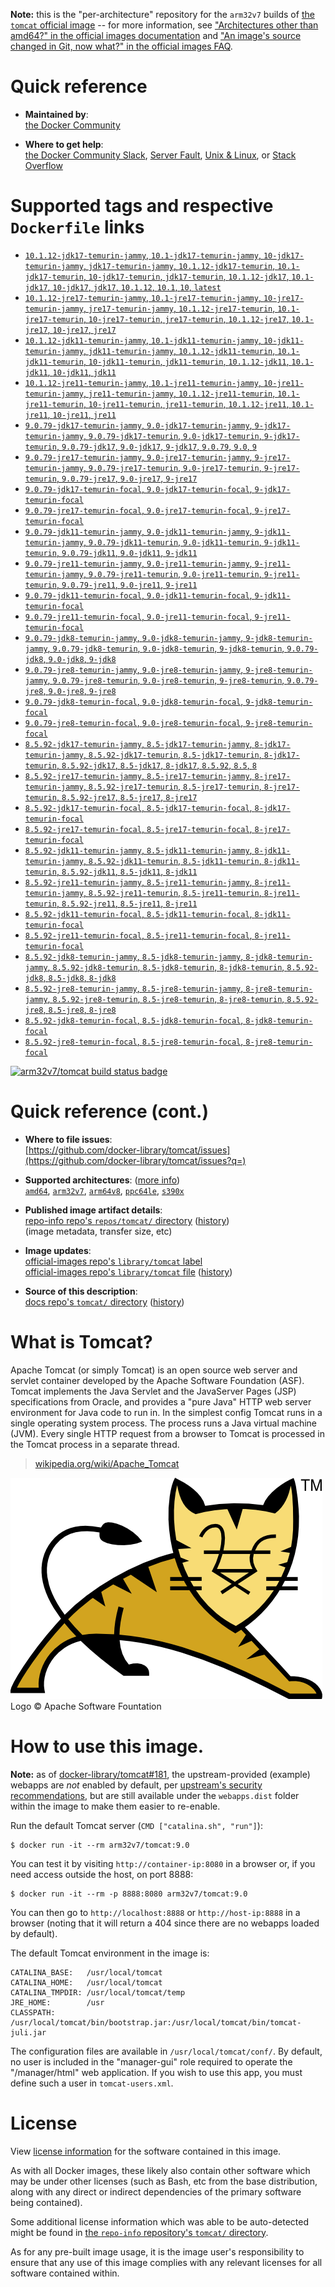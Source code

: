 <!--

********************************************************************************

WARNING:

    DO NOT EDIT "tomcat/README.md"

    IT IS AUTO-GENERATED

    (from the other files in "tomcat/" combined with a set of templates)

********************************************************************************

-->

**Note:** this is the "per-architecture" repository for the `arm32v7` builds of [the `tomcat` official image](https://hub.docker.com/_/tomcat) -- for more information, see ["Architectures other than amd64?" in the official images documentation](https://github.com/docker-library/official-images#architectures-other-than-amd64) and ["An image's source changed in Git, now what?" in the official images FAQ](https://github.com/docker-library/faq#an-images-source-changed-in-git-now-what).

# Quick reference

-	**Maintained by**:  
	[the Docker Community](https://github.com/docker-library/tomcat)

-	**Where to get help**:  
	[the Docker Community Slack](https://dockr.ly/comm-slack), [Server Fault](https://serverfault.com/help/on-topic), [Unix & Linux](https://unix.stackexchange.com/help/on-topic), or [Stack Overflow](https://stackoverflow.com/help/on-topic)

# Supported tags and respective `Dockerfile` links

-	[`10.1.12-jdk17-temurin-jammy`, `10.1-jdk17-temurin-jammy`, `10-jdk17-temurin-jammy`, `jdk17-temurin-jammy`, `10.1.12-jdk17-temurin`, `10.1-jdk17-temurin`, `10-jdk17-temurin`, `jdk17-temurin`, `10.1.12-jdk17`, `10.1-jdk17`, `10-jdk17`, `jdk17`, `10.1.12`, `10.1`, `10`, `latest`](https://github.com/docker-library/tomcat/blob/e940807296a7b94e7b5fc59062d4e138c67ec1c4/10.1/jdk17/temurin-jammy/Dockerfile)
-	[`10.1.12-jre17-temurin-jammy`, `10.1-jre17-temurin-jammy`, `10-jre17-temurin-jammy`, `jre17-temurin-jammy`, `10.1.12-jre17-temurin`, `10.1-jre17-temurin`, `10-jre17-temurin`, `jre17-temurin`, `10.1.12-jre17`, `10.1-jre17`, `10-jre17`, `jre17`](https://github.com/docker-library/tomcat/blob/e940807296a7b94e7b5fc59062d4e138c67ec1c4/10.1/jre17/temurin-jammy/Dockerfile)
-	[`10.1.12-jdk11-temurin-jammy`, `10.1-jdk11-temurin-jammy`, `10-jdk11-temurin-jammy`, `jdk11-temurin-jammy`, `10.1.12-jdk11-temurin`, `10.1-jdk11-temurin`, `10-jdk11-temurin`, `jdk11-temurin`, `10.1.12-jdk11`, `10.1-jdk11`, `10-jdk11`, `jdk11`](https://github.com/docker-library/tomcat/blob/e940807296a7b94e7b5fc59062d4e138c67ec1c4/10.1/jdk11/temurin-jammy/Dockerfile)
-	[`10.1.12-jre11-temurin-jammy`, `10.1-jre11-temurin-jammy`, `10-jre11-temurin-jammy`, `jre11-temurin-jammy`, `10.1.12-jre11-temurin`, `10.1-jre11-temurin`, `10-jre11-temurin`, `jre11-temurin`, `10.1.12-jre11`, `10.1-jre11`, `10-jre11`, `jre11`](https://github.com/docker-library/tomcat/blob/e940807296a7b94e7b5fc59062d4e138c67ec1c4/10.1/jre11/temurin-jammy/Dockerfile)
-	[`9.0.79-jdk17-temurin-jammy`, `9.0-jdk17-temurin-jammy`, `9-jdk17-temurin-jammy`, `9.0.79-jdk17-temurin`, `9.0-jdk17-temurin`, `9-jdk17-temurin`, `9.0.79-jdk17`, `9.0-jdk17`, `9-jdk17`, `9.0.79`, `9.0`, `9`](https://github.com/docker-library/tomcat/blob/87870e3c459c6a29385662a4ad41c179a6f5166b/9.0/jdk17/temurin-jammy/Dockerfile)
-	[`9.0.79-jre17-temurin-jammy`, `9.0-jre17-temurin-jammy`, `9-jre17-temurin-jammy`, `9.0.79-jre17-temurin`, `9.0-jre17-temurin`, `9-jre17-temurin`, `9.0.79-jre17`, `9.0-jre17`, `9-jre17`](https://github.com/docker-library/tomcat/blob/87870e3c459c6a29385662a4ad41c179a6f5166b/9.0/jre17/temurin-jammy/Dockerfile)
-	[`9.0.79-jdk17-temurin-focal`, `9.0-jdk17-temurin-focal`, `9-jdk17-temurin-focal`](https://github.com/docker-library/tomcat/blob/87870e3c459c6a29385662a4ad41c179a6f5166b/9.0/jdk17/temurin-focal/Dockerfile)
-	[`9.0.79-jre17-temurin-focal`, `9.0-jre17-temurin-focal`, `9-jre17-temurin-focal`](https://github.com/docker-library/tomcat/blob/87870e3c459c6a29385662a4ad41c179a6f5166b/9.0/jre17/temurin-focal/Dockerfile)
-	[`9.0.79-jdk11-temurin-jammy`, `9.0-jdk11-temurin-jammy`, `9-jdk11-temurin-jammy`, `9.0.79-jdk11-temurin`, `9.0-jdk11-temurin`, `9-jdk11-temurin`, `9.0.79-jdk11`, `9.0-jdk11`, `9-jdk11`](https://github.com/docker-library/tomcat/blob/87870e3c459c6a29385662a4ad41c179a6f5166b/9.0/jdk11/temurin-jammy/Dockerfile)
-	[`9.0.79-jre11-temurin-jammy`, `9.0-jre11-temurin-jammy`, `9-jre11-temurin-jammy`, `9.0.79-jre11-temurin`, `9.0-jre11-temurin`, `9-jre11-temurin`, `9.0.79-jre11`, `9.0-jre11`, `9-jre11`](https://github.com/docker-library/tomcat/blob/87870e3c459c6a29385662a4ad41c179a6f5166b/9.0/jre11/temurin-jammy/Dockerfile)
-	[`9.0.79-jdk11-temurin-focal`, `9.0-jdk11-temurin-focal`, `9-jdk11-temurin-focal`](https://github.com/docker-library/tomcat/blob/87870e3c459c6a29385662a4ad41c179a6f5166b/9.0/jdk11/temurin-focal/Dockerfile)
-	[`9.0.79-jre11-temurin-focal`, `9.0-jre11-temurin-focal`, `9-jre11-temurin-focal`](https://github.com/docker-library/tomcat/blob/87870e3c459c6a29385662a4ad41c179a6f5166b/9.0/jre11/temurin-focal/Dockerfile)
-	[`9.0.79-jdk8-temurin-jammy`, `9.0-jdk8-temurin-jammy`, `9-jdk8-temurin-jammy`, `9.0.79-jdk8-temurin`, `9.0-jdk8-temurin`, `9-jdk8-temurin`, `9.0.79-jdk8`, `9.0-jdk8`, `9-jdk8`](https://github.com/docker-library/tomcat/blob/87870e3c459c6a29385662a4ad41c179a6f5166b/9.0/jdk8/temurin-jammy/Dockerfile)
-	[`9.0.79-jre8-temurin-jammy`, `9.0-jre8-temurin-jammy`, `9-jre8-temurin-jammy`, `9.0.79-jre8-temurin`, `9.0-jre8-temurin`, `9-jre8-temurin`, `9.0.79-jre8`, `9.0-jre8`, `9-jre8`](https://github.com/docker-library/tomcat/blob/87870e3c459c6a29385662a4ad41c179a6f5166b/9.0/jre8/temurin-jammy/Dockerfile)
-	[`9.0.79-jdk8-temurin-focal`, `9.0-jdk8-temurin-focal`, `9-jdk8-temurin-focal`](https://github.com/docker-library/tomcat/blob/87870e3c459c6a29385662a4ad41c179a6f5166b/9.0/jdk8/temurin-focal/Dockerfile)
-	[`9.0.79-jre8-temurin-focal`, `9.0-jre8-temurin-focal`, `9-jre8-temurin-focal`](https://github.com/docker-library/tomcat/blob/87870e3c459c6a29385662a4ad41c179a6f5166b/9.0/jre8/temurin-focal/Dockerfile)
-	[`8.5.92-jdk17-temurin-jammy`, `8.5-jdk17-temurin-jammy`, `8-jdk17-temurin-jammy`, `8.5.92-jdk17-temurin`, `8.5-jdk17-temurin`, `8-jdk17-temurin`, `8.5.92-jdk17`, `8.5-jdk17`, `8-jdk17`, `8.5.92`, `8.5`, `8`](https://github.com/docker-library/tomcat/blob/679071639f35f732a55a07fe6426fc38c40bb44b/8.5/jdk17/temurin-jammy/Dockerfile)
-	[`8.5.92-jre17-temurin-jammy`, `8.5-jre17-temurin-jammy`, `8-jre17-temurin-jammy`, `8.5.92-jre17-temurin`, `8.5-jre17-temurin`, `8-jre17-temurin`, `8.5.92-jre17`, `8.5-jre17`, `8-jre17`](https://github.com/docker-library/tomcat/blob/679071639f35f732a55a07fe6426fc38c40bb44b/8.5/jre17/temurin-jammy/Dockerfile)
-	[`8.5.92-jdk17-temurin-focal`, `8.5-jdk17-temurin-focal`, `8-jdk17-temurin-focal`](https://github.com/docker-library/tomcat/blob/679071639f35f732a55a07fe6426fc38c40bb44b/8.5/jdk17/temurin-focal/Dockerfile)
-	[`8.5.92-jre17-temurin-focal`, `8.5-jre17-temurin-focal`, `8-jre17-temurin-focal`](https://github.com/docker-library/tomcat/blob/679071639f35f732a55a07fe6426fc38c40bb44b/8.5/jre17/temurin-focal/Dockerfile)
-	[`8.5.92-jdk11-temurin-jammy`, `8.5-jdk11-temurin-jammy`, `8-jdk11-temurin-jammy`, `8.5.92-jdk11-temurin`, `8.5-jdk11-temurin`, `8-jdk11-temurin`, `8.5.92-jdk11`, `8.5-jdk11`, `8-jdk11`](https://github.com/docker-library/tomcat/blob/679071639f35f732a55a07fe6426fc38c40bb44b/8.5/jdk11/temurin-jammy/Dockerfile)
-	[`8.5.92-jre11-temurin-jammy`, `8.5-jre11-temurin-jammy`, `8-jre11-temurin-jammy`, `8.5.92-jre11-temurin`, `8.5-jre11-temurin`, `8-jre11-temurin`, `8.5.92-jre11`, `8.5-jre11`, `8-jre11`](https://github.com/docker-library/tomcat/blob/679071639f35f732a55a07fe6426fc38c40bb44b/8.5/jre11/temurin-jammy/Dockerfile)
-	[`8.5.92-jdk11-temurin-focal`, `8.5-jdk11-temurin-focal`, `8-jdk11-temurin-focal`](https://github.com/docker-library/tomcat/blob/679071639f35f732a55a07fe6426fc38c40bb44b/8.5/jdk11/temurin-focal/Dockerfile)
-	[`8.5.92-jre11-temurin-focal`, `8.5-jre11-temurin-focal`, `8-jre11-temurin-focal`](https://github.com/docker-library/tomcat/blob/679071639f35f732a55a07fe6426fc38c40bb44b/8.5/jre11/temurin-focal/Dockerfile)
-	[`8.5.92-jdk8-temurin-jammy`, `8.5-jdk8-temurin-jammy`, `8-jdk8-temurin-jammy`, `8.5.92-jdk8-temurin`, `8.5-jdk8-temurin`, `8-jdk8-temurin`, `8.5.92-jdk8`, `8.5-jdk8`, `8-jdk8`](https://github.com/docker-library/tomcat/blob/679071639f35f732a55a07fe6426fc38c40bb44b/8.5/jdk8/temurin-jammy/Dockerfile)
-	[`8.5.92-jre8-temurin-jammy`, `8.5-jre8-temurin-jammy`, `8-jre8-temurin-jammy`, `8.5.92-jre8-temurin`, `8.5-jre8-temurin`, `8-jre8-temurin`, `8.5.92-jre8`, `8.5-jre8`, `8-jre8`](https://github.com/docker-library/tomcat/blob/679071639f35f732a55a07fe6426fc38c40bb44b/8.5/jre8/temurin-jammy/Dockerfile)
-	[`8.5.92-jdk8-temurin-focal`, `8.5-jdk8-temurin-focal`, `8-jdk8-temurin-focal`](https://github.com/docker-library/tomcat/blob/679071639f35f732a55a07fe6426fc38c40bb44b/8.5/jdk8/temurin-focal/Dockerfile)
-	[`8.5.92-jre8-temurin-focal`, `8.5-jre8-temurin-focal`, `8-jre8-temurin-focal`](https://github.com/docker-library/tomcat/blob/679071639f35f732a55a07fe6426fc38c40bb44b/8.5/jre8/temurin-focal/Dockerfile)

[![arm32v7/tomcat build status badge](https://img.shields.io/jenkins/s/https/doi-janky.infosiftr.net/job/multiarch/job/arm32v7/job/tomcat.svg?label=arm32v7/tomcat%20%20build%20job)](https://doi-janky.infosiftr.net/job/multiarch/job/arm32v7/job/tomcat/)

# Quick reference (cont.)

-	**Where to file issues**:  
	[https://github.com/docker-library/tomcat/issues](https://github.com/docker-library/tomcat/issues?q=)

-	**Supported architectures**: ([more info](https://github.com/docker-library/official-images#architectures-other-than-amd64))  
	[`amd64`](https://hub.docker.com/r/amd64/tomcat/), [`arm32v7`](https://hub.docker.com/r/arm32v7/tomcat/), [`arm64v8`](https://hub.docker.com/r/arm64v8/tomcat/), [`ppc64le`](https://hub.docker.com/r/ppc64le/tomcat/), [`s390x`](https://hub.docker.com/r/s390x/tomcat/)

-	**Published image artifact details**:  
	[repo-info repo's `repos/tomcat/` directory](https://github.com/docker-library/repo-info/blob/master/repos/tomcat) ([history](https://github.com/docker-library/repo-info/commits/master/repos/tomcat))  
	(image metadata, transfer size, etc)

-	**Image updates**:  
	[official-images repo's `library/tomcat` label](https://github.com/docker-library/official-images/issues?q=label%3Alibrary%2Ftomcat)  
	[official-images repo's `library/tomcat` file](https://github.com/docker-library/official-images/blob/master/library/tomcat) ([history](https://github.com/docker-library/official-images/commits/master/library/tomcat))

-	**Source of this description**:  
	[docs repo's `tomcat/` directory](https://github.com/docker-library/docs/tree/master/tomcat) ([history](https://github.com/docker-library/docs/commits/master/tomcat))

# What is Tomcat?

Apache Tomcat (or simply Tomcat) is an open source web server and servlet container developed by the Apache Software Foundation (ASF). Tomcat implements the Java Servlet and the JavaServer Pages (JSP) specifications from Oracle, and provides a "pure Java" HTTP web server environment for Java code to run in. In the simplest config Tomcat runs in a single operating system process. The process runs a Java virtual machine (JVM). Every single HTTP request from a browser to Tomcat is processed in the Tomcat process in a separate thread.

> [wikipedia.org/wiki/Apache_Tomcat](https://en.wikipedia.org/wiki/Apache_Tomcat)

![logo](https://raw.githubusercontent.com/docker-library/docs/8e31eb93a02d504d0cfe1da435aa31b377fc627d/tomcat/logo.png)Logo &copy; Apache Software Fountation

# How to use this image.

**Note:** as of [docker-library/tomcat#181](https://github.com/docker-library/tomcat/pull/181), the upstream-provided (example) webapps are *not* enabled by default, per [upstream's security recommendations](https://tomcat.apache.org/tomcat-9.0-doc/security-howto.html#Default_web_applications), but are still available under the `webapps.dist` folder within the image to make them easier to re-enable.

Run the default Tomcat server (`CMD ["catalina.sh", "run"]`):

```console
$ docker run -it --rm arm32v7/tomcat:9.0
```

You can test it by visiting `http://container-ip:8080` in a browser or, if you need access outside the host, on port 8888:

```console
$ docker run -it --rm -p 8888:8080 arm32v7/tomcat:9.0
```

You can then go to `http://localhost:8888` or `http://host-ip:8888` in a browser (noting that it will return a 404 since there are no webapps loaded by default).

The default Tomcat environment in the image is:

	CATALINA_BASE:   /usr/local/tomcat
	CATALINA_HOME:   /usr/local/tomcat
	CATALINA_TMPDIR: /usr/local/tomcat/temp
	JRE_HOME:        /usr
	CLASSPATH:       /usr/local/tomcat/bin/bootstrap.jar:/usr/local/tomcat/bin/tomcat-juli.jar

The configuration files are available in `/usr/local/tomcat/conf/`. By default, no user is included in the "manager-gui" role required to operate the "/manager/html" web application. If you wish to use this app, you must define such a user in `tomcat-users.xml`.

# License

View [license information](https://www.apache.org/licenses/LICENSE-2.0) for the software contained in this image.

As with all Docker images, these likely also contain other software which may be under other licenses (such as Bash, etc from the base distribution, along with any direct or indirect dependencies of the primary software being contained).

Some additional license information which was able to be auto-detected might be found in [the `repo-info` repository's `tomcat/` directory](https://github.com/docker-library/repo-info/tree/master/repos/tomcat).

As for any pre-built image usage, it is the image user's responsibility to ensure that any use of this image complies with any relevant licenses for all software contained within.
